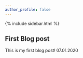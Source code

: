 ```yaml
---
author_profile: false
---
```

{% include sidebar.html %}
## First Blog post

This is my first blog post!
07.01.2020
